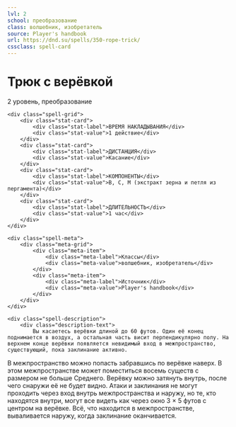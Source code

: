 ```yaml
---
lvl: 2
school: преобразование
class: волшебник, изобретатель
source: Player's handbook
url: https://dnd.su/spells/350-rope-trick/
cssclass: spell-card
---
```


<div class="spell-container">
    <div class="spell-header">
        <h1 class="spell-name">Трюк с верёвкой</h1>
        <div class="spell-level">2 уровень, преобразование</div>
    </div>
    
    <div class="spell-grid">
        <div class="stat-card">
            <div class="stat-label">ВРЕМЯ НАКЛАДЫВАНИЯ</div>
            <div class="stat-value">1 действие</div>
        </div>
        <div class="stat-card">
            <div class="stat-label">ДИСТАНЦИЯ</div>
            <div class="stat-value">Касание</div>
        </div>
        <div class="stat-card">
            <div class="stat-label">КОМПОНЕНТЫ</div>
            <div class="stat-value">В, С, М (экстракт зерна и петля из пергамента)</div>
        </div>
        <div class="stat-card">
            <div class="stat-label">ДЛИТЕЛЬНОСТЬ</div>
            <div class="stat-value">1 час</div>
        </div>
    </div>
    
    <div class="spell-meta">
        <div class="meta-grid">
            <div class="meta-item">
                <div class="meta-label">Классы</div>
                <div class="meta-value">волшебник, изобретатель</div>
            </div>
            <div class="meta-item">
                <div class="meta-label">Источник</div>
                <div class="meta-value">Player's handbook</div>
            </div>
        </div>
    </div>
    
    <div class="spell-description">
        <div class="description-text">
            Вы касаетесь верёвки длиной до 60 футов. Один её конец поднимается в воздух, а остальная часть висит перпендикулярно полу. На верхнем конце верёвки появляется невидимый вход в межпространство, существующий, пока заклинание активно.
В межпространство можно попасть забравшись по верёвке наверх. В этом межпространстве может поместиться восемь существ с размером не больше Среднего. Верёвку можно затянуть внутрь, после чего снаружи её не будет видно.
Атаки и заклинания не могут проходить через вход внутрь межпространства и наружу, но те, кто находятся внутри, могут все видеть как через окно 3 × 5 футов с центром на верёвке.
Всё, что находится в межпространстве, вываливается наружу, когда заклинание оканчивается.
        </div>
    </div>
</div>